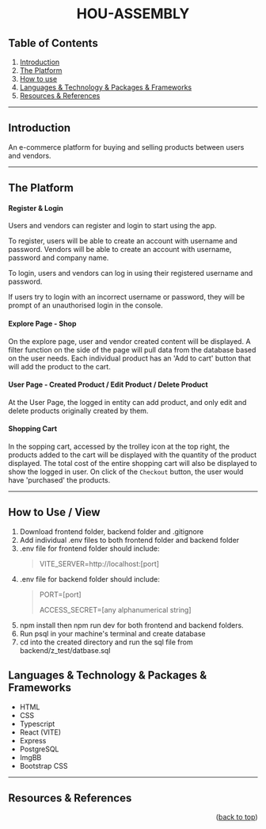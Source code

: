 <a name="readme-top"></a>
<h1 align="center">
HOU-ASSEMBLY
</h1>

## Table of Contents
1. [Introduction](#intro)
2. [The Platform](#platform)
3. [How to use](#use)
4. [Languages & Technology & Packages & Frameworks](#languages)
5. [Resources & References](#resources)

***
<a name="intro"></a>
## Introduction
An e-commerce platform for buying and selling products between users and vendors.
***
<a name="platform"></a>
## The Platform

#### Register & Login
Users and vendors can register and login to start using the app.


To register, users will be able to create an account with username and password.
Vendors will be able to create an account with username, password and company name.


To login, users and vendors can log in using their registered username and password.


If users try to login with an incorrect username or password, they will be prompt of an unauthorised login in the console.


#### Explore Page - Shop

On the explore page, user and vendor created content will be displayed. A filter function on the side of the page will pull data from the database based on the user needs. Each individual product has an 'Add to cart' button that will add the product to the cart.



#### User Page - Created Product / Edit Product / Delete Product

At the User Page, the logged in entity can add product, and only edit and delete products originally created by them.



#### Shopping Cart

In the sopping cart, accessed by the trolley icon at the top right, the products added to the cart will be displayed with the quantity of the product displayed. The total cost of the entire shopping cart will also be displayed to show the logged in user. On click of the `Checkout` button, the user would have 'purchased' the products. 

***
<a name="use"></a>
## How to Use / View
1. Download frontend folder, backend folder and .gitignore
2. Add individual .env files to both frontend folder and backend folder
3. .env file for frontend folder should include:
   >
   > VITE_SERVER=http://localhost:[port]
5. .env file for backend folder should include:
   >
   > PORT=[port]
   >
   > ACCESS_SECRET=[any alphanumerical string]
   >
   >
7. npm install then npm run dev for both frontend and backend folders.
8. Run psql in your machine's terminal and create database
9. cd into the created directory and run the sql file from backend/z_test/datbase.sql
    
## Languages & Technology & Packages & Frameworks
- HTML
- CSS
- Typescript
- React (VITE)
- Express
- PostgreSQL
- ImgBB
- Bootstrap CSS
***
<a name="resources"></a>
## Resources & References

<p align="right">(<a href="#readme-top">back to top</a>)</p>
